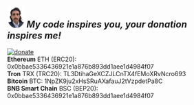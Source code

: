 

## <img src="./portrait.png" height="auto" width="40">  _My code inspires you, your donation inspires me!_ 

[![donate](https://www.paypalobjects.com/webstatic/de_DE/i/de-pp-logo-100px.png)](https://paypal.me/RMajdoddin?country.x=DE&locale.x=en_US)<br>
**Ethereum** ETH (ERC20):   0x0bbae5336436921e1a876b893dd1aee1d4984f07 <br>
**Tron** TRX (TRC20):   TL3DtihaGeXCZJLCnTX4fEMoXRvNcro693 <br>
**Bitcoin** BTC:   1NpZK9ju2xHsSRuAXafauJ2tVzpdetPa8C <br>
**BNB Smart Chain** BSC (BEP20):   0x0bbae5336436921e1a876b893dd1aee1d4984f07
